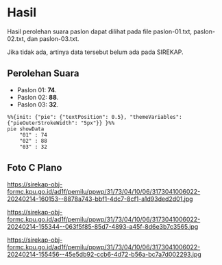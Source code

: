 # Hasil

Hasil perolehan suara paslon dapat dilihat pada file paslon-01.txt, paslon-02.txt, dan paslon-03.txt.

Jika tidak ada, artinya data tersebut belum ada pada SIREKAP.

## Perolehan Suara

 * Paslon 01: **74**.
 * Paslon 02: **88**.
 * Paslon 03: **32**.

```mermaid
%%{init: {"pie": {"textPosition": 0.5}, "themeVariables": {"pieOuterStrokeWidth": "5px"}} }%%
pie showData
    "01" : 74
    "02" : 88
    "03" : 32
```
## Foto C Plano

https://sirekap-obj-formc.kpu.go.id/ad1f/pemilu/ppwp/31/73/04/10/06/3173041006022-20240214-160153--8878a743-bbf1-4dc7-8cf1-a1d93ded2d01.jpg

https://sirekap-obj-formc.kpu.go.id/ad1f/pemilu/ppwp/31/73/04/10/06/3173041006022-20240214-155344--063f5f85-85d7-4893-a45f-8d6e3b7c3565.jpg

https://sirekap-obj-formc.kpu.go.id/ad1f/pemilu/ppwp/31/73/04/10/06/3173041006022-20240214-155456--45e5db92-ccb6-4d72-b56a-bc7a7d002293.jpg
